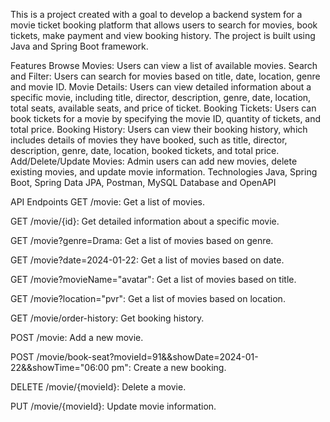 This is a project created with a goal to develop a backend system for a movie ticket booking platform that allows users to search for movies, book tickets, make payment and view booking history. The project is built using Java and Spring Boot framework.

Features
Browse Movies: Users can view a list of available movies.
Search and Filter: Users can search for movies based on title, date, location, genre and movie ID.
Movie Details: Users can view detailed information about a specific movie, including title, director, description, genre, date, location, total seats, available seats, and price of ticket.
Booking Tickets: Users can book tickets for a movie by specifying the movie ID, quantity of tickets, and total price.
Booking History: Users can view their booking history, which includes details of movies they have booked, such as title, director, description, genre, date, location, booked tickets, and total price.
Add/Delete/Update Movies: Admin users can add new movies, delete existing movies, and update movie information.
Technologies
Java, Spring Boot, Spring Data JPA, Postman, MySQL Database and OpenAPI

API Endpoints
GET /movie: Get a list of movies.

GET /movie/{id}: Get detailed information about a specific movie.

GET /movie?genre=Drama: Get a list of movies based on genre.

GET /movie?date=2024-01-22: Get a list of movies based on date.

GET /movie?movieName="avatar": Get a list of movies based on title.

GET /movie?location="pvr": Get a list of movies based on location.

GET /movie/order-history: Get booking history.

POST /movie: Add a new movie.

POST /movie/book-seat?movieId=91&&showDate=2024-01-22&&showTime="06:00 pm": Create a new booking.

DELETE /movie/{movieId}: Delete a movie.

PUT /movie/{movieId}: Update movie information.
